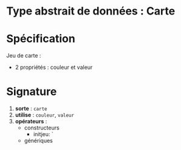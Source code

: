Type abstrait de données : Carte
===

# Spécification

Jeu de carte :

- 2 propriétés : couleur et valeur

# Signature

1. **sorte** : `carte`
2. **utilise** : `couleur`, `valeur`
3. **opérateurs** :
   - constructeurs
     - initjeu: `
   - génériques

